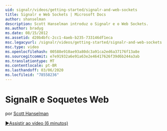```yaml
---
uid: signalr/videos/getting-started/signalr-and-web-sockets
title: Signalr e Web Sockets | Microsoft Docs
author: shanselman
description: Scott Hanselman introduz o Signalr e o Web Sockets.
ms.author: bradyg
ms.date: 08/15/2012
ms.assetid: d20b4bfc-2cc1-4aeb-b235-733146df1eca
msc.legacyurl: /signalr/videos/getting-started/signalr-and-web-sockets
msc.type: video
ms.openlocfilehash: 00588e910ae93a80dc3a91ca2ed6a37176f13a8e
ms.sourcegitcommit: e7e91932a6e91a63e2e46417626f39d6b244a3ab
ms.translationtype: MT
ms.contentlocale: pt-BR
ms.lasthandoff: 03/06/2020
ms.locfileid: "78558236"
---
```

# <a name="signalr-and-web-sockets"></a>SignalR e Soquetes Web

por [Scott Hanselman](https://github.com/shanselman)

[&#9654;Assistir ao vídeo (6 minutos)](https://channel9.msdn.com/Blogs/ASP-NET-Site-Videos/signalr-and-web-sockets)
